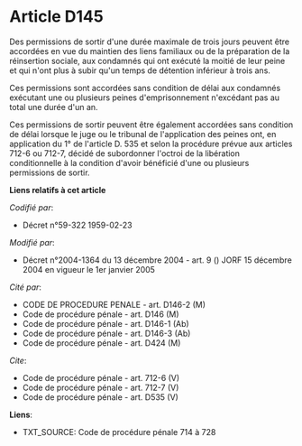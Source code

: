 # Article D145

Des permissions de sortir d'une durée maximale de trois jours peuvent être accordées en vue du maintien des liens familiaux
ou de la préparation de la réinsertion sociale, aux condamnés qui ont exécuté la moitié de leur peine et qui n'ont plus à
subir qu'un temps de détention inférieur à trois ans. 

Ces permissions sont accordées sans condition de délai aux condamnés exécutant une ou plusieurs peines d'emprisonnement
n'excédant pas au total une durée d'un an. 

Ces permissions de sortir peuvent être également accordées sans condition de délai lorsque le juge ou le tribunal de
l'application des peines ont, en application du 1° de l'article D. 535 et selon la procédure prévue aux articles 712-6 ou
712-7, décidé de subordonner l'octroi de la libération conditionnelle à la condition d'avoir bénéficié d'une ou plusieurs
permissions de sortir.

**Liens relatifs à cet article**

_Codifié par_:

  - Décret n°59-322 1959-02-23

_Modifié par_:

  - Décret n°2004-1364 du 13 décembre 2004 - art. 9 () JORF 15 décembre 2004 en vigueur le 1er janvier 2005

_Cité par_:

  - CODE DE PROCEDURE PENALE - art. D146-2 (M)
  - Code de procédure pénale - art. D146 (M)
  - Code de procédure pénale - art. D146-1 (Ab)
  - Code de procédure pénale - art. D146-3 (Ab)
  - Code de procédure pénale - art. D424 (M)

_Cite_:

  - Code de procédure pénale - art. 712-6 (V)
  - Code de procédure pénale - art. 712-7 (V)
  - Code de procédure pénale - art. D535 (V)

**Liens**:

  - TXT_SOURCE: Code de procédure pénale 714 à 728
